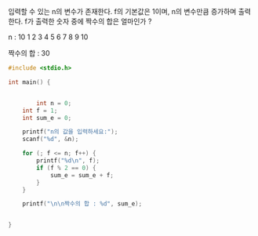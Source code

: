 입력할 수 있는 n의 변수가 존재한다.
f의 기본값은 1이며, n의 변수만큼 증가하며 출력한다.
f가 출력한 숫자 중에 짝수의 합은 얼마인가 ?

n : 10
	1
	2
	3
	4
	5
	6
	7
	8
	9
	10

짝수의 합 : 30

```c
#include <stdio.h>

int main() {


		int n = 0;
	int f = 1;
	int sum_e = 0;

	printf("n의 값을 입력하세요:");
	scanf("%d", &n);

	for (; f <= n; f++) {
		printf("%d\n", f);
		if (f % 2 == 0) {
			sum_e = sum_e + f;
		}
	}

	printf("\n\n짝수의 합 : %d", sum_e);


}

```
